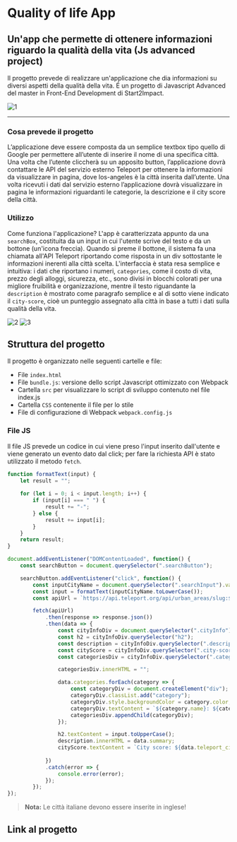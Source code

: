 # Quality of life App
## Un'app che permette di ottenere informazioni riguardo la qualità della vita (Js advanced project)
Il progetto prevede di realizzare un'applicazione che dia informazioni su diversi aspetti della qualità della vita. É un progetto di Javascript Advanced del master in Front-End Development di Start2Impact.

![1](https://github.com/chiarabis/quality-life-app/assets/124071052/babc9c09-045e-4fc9-9adb-394e8bfae197)


***
### Cosa prevede il progetto
L’applicazione deve essere composta da un semplice textbox tipo quello di Google per permettere all’utente di inserire il nome di una specifica città.
Una volta che l’utente cliccherà su un apposito button, l’applicazione dovrà contattare le API del servizio esterno Teleport per ottenere la informazioni da visualizzare in pagina, dove los-angeles è la città inserita dall’utente.
Una volta ricevuti i dati dal servizio esterno l’applicazione dovrà visualizzare in pagina le informazioni riguardanti le categorie, la descrizione e il city score della città.

### Utilizzo
Come funziona l'applicazione?
L'app è caratterizzata appunto da una ```searchBox```, costituita da un input in cui l'utente scrive del testo e da un bottone (un'icona freccia). Quando si preme il bottone, il sistema fa una chiamata all'API Teleport riportando come risposta in un div sottostante le informazioni inerenti alla città scelta. L'interfaccia è stata resa semplice e intuitiva: i dati che riportano i numeri, ```categories```, come il costo di vita, prezzo degli alloggi, sicurezza, etc., sono divisi in blocchi colorati per una migliore fruibilità e organizzazione, mentre il testo riguandante la ```description``` è mostrato come paragrafo semplice e al di sotto viene indicato il ```city-score```, cioè un punteggio assegnato alla città in base a tutti i dati sulla qualità della vita.

![2](https://github.com/chiarabis/quality-life-app/assets/124071052/eca2e5ba-dd26-4a8f-b5b1-ecaf3a1d80ad)
![3](https://github.com/chiarabis/quality-life-app/assets/124071052/823f6c40-9c72-41e0-a26d-dd85aea848df)

## Struttura del progetto
Il progetto è organizzato nelle seguenti cartelle e file:
- File ```index.html```
- File ```bundle.js```: versione dello script Javascript ottimizzato con Webpack
- Cartella ```src``` per visualizzare lo script di sviluppo contenuto nel file index.js
- Cartella ```CSS``` contenente il file per lo stile
- File di configurazione di Webpack ```webpack.config.js```

### File JS
Il file JS prevede un codice in cui viene preso l'input inserito dall'utente e viene generato un evento dato dal click; per fare la richiesta API è stato utilizzato il metodo ```fetch```.

```javascript
function formatText(input) {
    let result = "";
    
    for (let i = 0; i < input.length; i++) {
        if (input[i] === " ") {
            result += "-";
        } else {
            result += input[i];
        }
    }
    return result;
}

document.addEventListener("DOMContentLoaded", function() {
    const searchButton = document.querySelector(".searchButton");

    searchButton.addEventListener("click", function() {
        const inputCityName = document.querySelector(".searchInput").value;
        const input = formatText(inputCityName.toLowerCase());
        const apiUrl = `https://api.teleport.org/api/urban_areas/slug:${input}/scores/`;

        fetch(apiUrl)
            .then(response => response.json())
            .then(data => {
                const cityInfoDiv = document.querySelector(".cityInfo");
                const h2 = cityInfoDiv.querySelector("h2");
                const description = cityInfoDiv.querySelector(".description");
                const cityScore = cityInfoDiv.querySelector(".city-score");
                const categoriesDiv = cityInfoDiv.querySelector(".categories");

                categoriesDiv.innerHTML = "";

                data.categories.forEach(category => {
                    const categoryDiv = document.createElement("div");
                    categoryDiv.classList.add("category");
                    categoryDiv.style.backgroundColor = category.color;
                    categoryDiv.textContent = `${category.name}: ${category.score_out_of_10}`;
                    categoriesDiv.appendChild(categoryDiv);
                });

                h2.textContent = input.toUpperCase();
                description.innerHTML = data.summary;
                cityScore.textContent = `City score: ${data.teleport_city_score.toFixed(2)}`;
                
            })
            .catch(error => {
                console.error(error);
            });
        });
});
```

> **Nota:**
> Le città italiane devono essere inserite in inglese!

## Link al progetto
